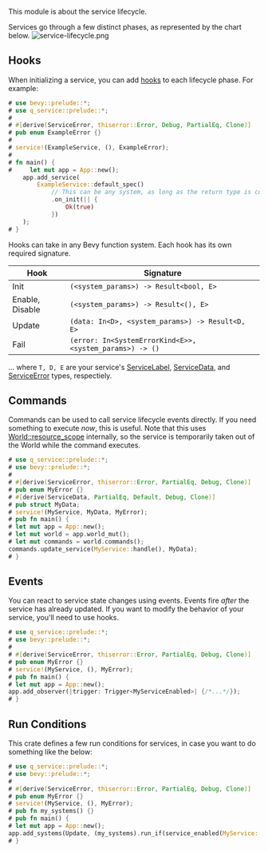 This module is about the service lifecycle.

Services go through a few distinct phases, as represented by the chart
below. ![service-lifecycle.png](TODO)

## Hooks

When initializing a service, you can add [hooks](./hooks) to each lifecycle
phase. For example:

```rust
# use bevy::prelude::*;
# use q_service::prelude::*;
#
# #[derive(ServiceError, thiserror::Error, Debug, PartialEq, Clone)]
# pub enum ExampleError {}
#
# service!(ExampleService, (), ExampleError);
#
# fn main() {
#     let mut app = App::new();
    app.add_service(
        ExampleService::default_spec()
            // This can be any system, as long as the return type is correct.
            .on_init(|| {
                Ok(true)
            })
    );
# }
```

Hooks can take in any Bevy function system. Each hook has its own required signature.

| Hook | Signature |
| --- | --- |
| Init | `(<system_params>) -> Result<bool, E>` |
| Enable, Disable | `(<system_params>) -> Result<(), E>` |
| Update | `(data: In<D>, <system_params>) -> Result<D, E>` |
| Fail | `(error: In<SystemErrorKind<E>>, <system_params>) -> ()` |

... where `T, D, E` are your service's [ServiceLabel](crate::data::ServiceLabel), [ServiceData](crate::data::ServiceData), and [ServiceError](crate::data::ServiceError) types, respectiely.

## Commands

Commands can be used to call service lifecycle events directly. If you need something to execute _now_, this is useful. Note that this uses [World::resource_scope](bevy_ecs::prelude::World::resource_scope) internally, so the service is temporarily taken out of the World while the command executes.

```rust
# use q_service::prelude::*;
# use bevy::prelude::*;
#
# #[derive(ServiceError, thiserror::Error, PartialEq, Debug, Clone)]
# pub enum MyError {}
# #[derive(ServiceData, PartialEq, Default, Debug, Clone)]
# pub struct MyData;
# service!(MyService, MyData, MyError);
# pub fn main() {
# let mut app = App::new();
# let mut world = app.world_mut();
# let mut commands = world.commands();
commands.update_service(MyService::handle(), MyData);
# }
```


## Events

You can react to service state changes using events.
Events fire _after_ the service has already updated.
If you want to modify the behavior of your service, you'll need to use hooks.

```rust
# use q_service::prelude::*;
# use bevy::prelude::*;
#
# #[derive(ServiceError, thiserror::Error, PartialEq, Debug, Clone)]
# pub enum MyError {}
# service!(MyService, (), MyError);
# pub fn main() {
# let mut app = App::new();
app.add_observer(|trigger: Trigger<MyServiceEnabled>| {/*...*/});
# }
```

## Run Conditions

This crate defines a few run conditions for services, in case you want to do something like the below:

```rust
# use q_service::prelude::*;
# use bevy::prelude::*;
#
# #[derive(ServiceError, thiserror::Error, PartialEq, Debug, Clone)]
# pub enum MyError {}
# service!(MyService, (), MyError);
# pub fn my_systems() {}
# pub fn main() {
# let mut app = App::new();
app.add_systems(Update, (my_systems).run_if(service_enabled(MyService::handle())));
# }
```
